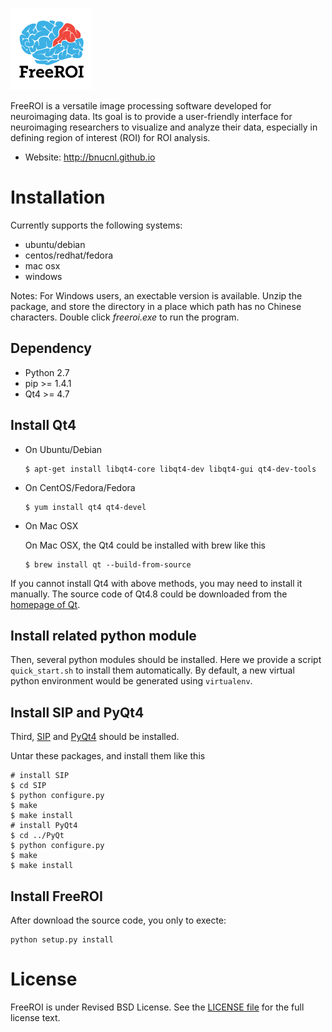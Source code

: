 ![Logo](/froi/gui/icon/logo.png)

FreeROI is a versatile image processing software developed for neuroimaging
data. Its goal is to provide a user-friendly interface for neuroimaging
researchers to visualize and analyze their data, especially in defining region
of interest (ROI) for ROI analysis.

* Website: <http://bnucnl.github.io>

# Installation

Currently supports the following systems:

* ubuntu/debian
* centos/redhat/fedora
* mac osx
* windows

Notes: For Windows users, an exectable version is available. Unzip the package,
and store the directory in a place which path has no Chinese characters. Double
click *freeroi.exe* to run the program.

## Dependency

* Python 2.7
* pip >= 1.4.1
* Qt4 >= 4.7


## Install Qt4

* On Ubuntu/Debian

  ```
  $ apt-get install libqt4-core libqt4-dev libqt4-gui qt4-dev-tools
  ```

* On CentOS/Fedora/Fedora
  ```
  $ yum install qt4 qt4-devel
  ```

* On Mac OSX
   
  On Mac OSX, the Qt4 could be installed with brew like this
  ```
  $ brew install qt --build-from-source
  ```

If you cannot install Qt4 with above methods, you may need to install it
manually. The source code of Qt4.8 could be downloaded from the
[homepage of Qt](http://qt-project.org/downloads).

## Install related python module

Then, several python modules should be installed. Here we provide a script
`quick_start.sh` to install them automatically. By default, a new virtual
python environment would be generated using `virtualenv`. 

## Install SIP and PyQt4

Third, [SIP](http://www.riverbankcomputing.com/software/sip/download) and 
[PyQt4](http://www.riverbankcomputing.com/software/pyqt/download) should be
installed.

Untar these packages, and install them like this
```
# install SIP
$ cd SIP
$ python configure.py
$ make
$ make install
# install PyQt4
$ cd ../PyQt
$ python configure.py
$ make
$ make install
```

## Install FreeROI

After download the source code, you only to execte:

```
python setup.py install
```

# License

FreeROI is under Revised BSD License.
See the [LICENSE file](https://github.com/BNUCNL/FreeROI/blob/master/LICENSE)
for the full license text.

